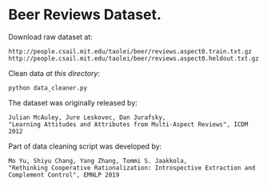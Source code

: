 # Beer Reviews Dataset.

Download raw dataset at:
```
http://people.csail.mit.edu/taolei/beer/reviews.aspect0.train.txt.gz
http://people.csail.mit.edu/taolei/beer/reviews.aspect0.heldout.txt.gz
```

Clean data *at this directory*:
```
python data_cleaner.py
```

The dataset was originally released by: 
```
Julian McAuley, Jure Leskovec, Dan Jurafsky,  
"Learning Attitudes and Attributes from Multi-Aspect Reviews", ICDM 2012
```

Part of data cleaning script was developed by:
```
Mo Yu, Shiyu Chang, Yang Zhang, Tommi S. Jaakkola,  
"Rethinking Cooperative Rationalization: Introspective Extraction and Complement Control", EMNLP 2019
```
